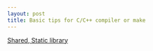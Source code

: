 ```yaml
---
layout: post
title: Basic tips for C/C++ compiler or make
---
```



[Shared, Static library](http://www.yolinux.com/TUTORIALS/LibraryArchives-StaticAndDynamic.html)